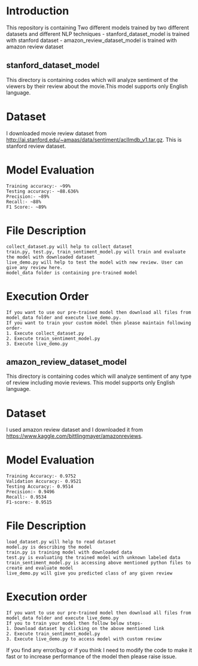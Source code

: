 # Introduction
This repository is containing Two different models trained by two different datasets and different NLP techniques
    - stanford_dataset_model is trained with stanford dataset
    - amazon_review_dataset_model is trained with amazon review dataset
## stanford_dataset_model
This directory is containing codes which will analyze sentiment of the viewers by their review about the movie.This model supports only English language.
# Dataset
I downloaded movie review dataset from http://ai.stanford.edu/~amaas/data/sentiment/aclImdb_v1.tar.gz. This is stanford review dataset.
# Model Evaluation
    Training accuracy:- ~99%
    Testing accuracy:- ~88.636%
    Precision:- ~89%
    Recall:- ~88%
    F1 Score:- ~89%
# File Description
    collect_dataset.py will help to collect dataset
    train.py, test.py, train_sentiment_model.py will train and evaluate the model with downloaded dataset
    live_demo.py will help to test the model with new review. User can give any review here.
    model_data folder is containing pre-trained model
# Execution Order
    If you want to use our pre-trained model then download all files from model_data folder and execute live_demo.py.
    If you want to train your custom model then please maintain following order-
    1. Execute collect_dataset.py
    2. Execute train_sentiment_model.py
    3. Execute live_demo.py

## amazon_review_dataset_model
This directory is containing codes which will analyze sentiment of any type of review including movie reviews. This model supports only English language.
# Dataset
I used amazon review dataset and I downloaded it from https://www.kaggle.com/bittlingmayer/amazonreviews.
# Model Evaluation
    Training Accuracy:- 0.9752
    Validation Accuracy:- 0.9521
    Testing Accuracy:- 0.9514
    Precision:- 0.9496
    Recall:- 0.9534
    F1-score:- 0.9515
# File Description
    load_dataset.py will help to read dataset
    model.py is describing the model
    train.py is training model with downloaded data
    test.py is evaluating the trained model with unknown labeled data
    train_sentiment_model.py is accessing above mentioned python files to create and evaluate model
    live_demo.py will give you predicted class of any given review
# Execution order
    If you want to use our pre-trained model then download all files from model_data folder and execute live_demo.py
    If you to train your model then follow below steps-
    1. Download dataset by clicking on the above mentioned link
    2. Execute train_sentiment_model.py
    3. Execute live_demo.py to access model with custom review
If you find any error/bug or if you think I need to modify the code to make it fast or to increase performance of the model then please raise issue.
